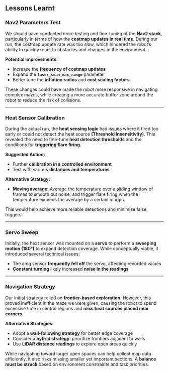 ## Lessons Learnt

### **Nav2 Parameters Test**

We should have conducted more testing and fine-tuning of the **Nav2 stack**, particularly in terms of how the **costmap updates in real time**. During our run, the costmap update rate was too slow, which hindered the robot’s ability to quickly react to obstacles and changes in the environment.

**Potential Improvements:**

- Increase the **frequency of costmap updates**
- Expand the **`laser_scan_max_range`** parameter
- Better tune the **inflation radius** and **cost scaling factors**

These changes could have made the robot more responsive in navigating complex mazes, while creating a more accurate buffer zone around the robot to reduce the risk of collisions.

---

### **Heat Sensor Calibration**

During the actual run, the **heat sensing logic** had issues where it fired too early or could not detect the heat source **(Threshold Insensitivity)**. This revealed the need to fine-tune **heat detection thresholds** and the conditions for **triggering flare firing**.

**Suggested Action:**

- Further **calibration in a controlled environment**
- Test with various **distances and temperatures**

**Alternative Strategy:**

- **Moving average**: Average the temperature over a sliding window of frames to smooth out noise, and trigger flare firing when the temperature exceeds the average by a certain margin.

This would help achieve more reliable detections and minimize false triggers.

---

### **Servo Sweep**

Initially, the heat sensor was mounted on a **servo** to perform a **sweeping motion (180°)** to expand detection coverage. While conceptually viable, it introduced several technical issues:

- The amg sensor **frequently fell off** the servo, affecting recorded values
- **Constant turning** likely increased **noise in the readings**

---

### **Navigation Strategy**

Our initial strategy relied on **frontier-based exploration**. However, this proved inefficient in the maze we were given, causing the robot to spend excessive time in central regions and **miss heat sources placed near corners**.

**Alternative Strategies:**

- Adopt a **wall-following strategy** for better edge coverage
- Consider a **hybrid strategy**: prioritize frontiers adjacent to walls
- Use **LiDAR distance readings** to explore open areas quickly

While navigating toward larger open spaces can help collect map data efficiently, it also risks missing smaller yet important sections. A **balance must be struck** based on environment constraints and task priorities.
